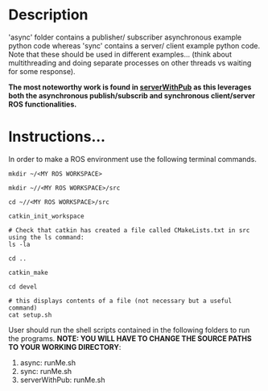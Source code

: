 # Description
'async' folder contains a publisher/ subscriber asynchronous example python code whereas 'sync' contains a server/ client example python code. Note that these should be used in different examples... (think about multithreading and doing separate processes on other threads vs waiting for some response). 

__The most noteworthy work is found in [serverWithPub](https://github.com/OliverHeilmann/ROS-Publish-Subscriber-Client-Server/tree/main/src/serverWithPub) as this leverages both the asynchronous publish/subscrib and synchronous client/server ROS functionalities.__

# Instructions...
In order to make a ROS environment use the following terminal commands.
```text 
mkdir ~/<MY ROS WORKSPACE>

mkdir ~//<MY ROS WORKSPACE>/src

cd ~//<MY ROS WORKSPACE>/src

catkin_init_workspace

# Check that catkin has created a file called CMakeLists.txt in src using the ls command:
ls -la

cd ..

catkin_make

cd devel

# this displays contents of a file (not necessary but a useful command)
cat setup.sh	
```

User should run the shell scripts contained in the following folders to run the programs. __NOTE: YOU WILL HAVE TO CHANGE THE SOURCE PATHS TO YOUR WORKING DIRECTORY__:
1) async: runMe.sh
2) sync: runMe.sh
3) serverWithPub: runMe.sh